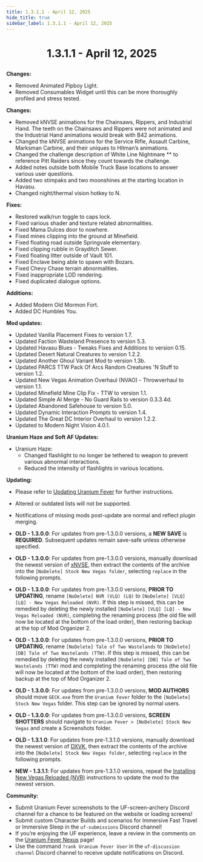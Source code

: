 ```yaml
---
title: 1.3.1.1 - April 12, 2025
hide_title: true
sidebar_label: 1.3.1.1 - April 12, 2025
---
```


# <p align="center"> 1.3.1.1 - April 12, 2025 </p>

**Changes:**
- Removed Animated Pipboy Light.
- Removed Consumables Widget until this can be more thoroughly profiled and stress tested.

**Changes:**
- Removed kNVSE animations for the Chainsaws, Rippers, and Industrial Hand. The teeth on the Chainsaws and Rippers were not animated and the Industrial Hand animations would break with B42 animations.
- Changed the kNVSE animations for the Service Rifle, Assault Carbine, Marksman Carbine, and their uniques to Hitman’s animations.
- Changed the challenge description of White Line Nightmare ** to reference Pitt Raiders since they count towards the challenge.
- Added notes outside both Mobile Truck Base locations to answer various user questions.
- Added two stimpaks and two moonshines at the starting location in Havasu.
- Changed night/thermal vision hotkey to N.
  
**Fixes:**
- Restored walk/run toggle to caps lock.
- Fixed various shader and texture related abnormalities.
- Fixed Mama Dulces door to nowhere.
- Fixed mines clipping into the ground at Minefield.
- Fixed floating road outside Springvale elementary.
- Fixed clipping rubble in Grayditch Sewer.
- Fixed floating litter outside of Vault 101.
- Fixed Enclave being able to spawn with Bozars.
- Fixed Chevy Chase terrain abnormalities.
- Fixed inappropriate LOD rendering.
- Fixed duplicated dialogue options.

**Additions:**
- Added Modern Old Mormon Fort.
- Added DC Humbles You.

**Mod updates:**
- Updated Vanilla Placement Fixes to version 1.7.
- Updated Faction Wasteland Presence to version 5.3.
- Updated Havasu Blues - Tweaks Fixes and Additions to version 0.15.
- Updated Desert Natural Creatures to version 1.2.2.
- Updated Another Ghoul Variant Mod to version 1.3b.
- Updated PARCS TTW Pack Of Arcs Random Creatures 'N Stuff to version 1.2.
- Updated New Vegas Animation Overhaul (NVAO) - Throwverhaul to version 1.1.
- Updated Minefield Mine Clip Fix - TTW to version 1.1.
- Updated Simple AI Merge - No Guard Rails to version 0.3.3.4d.
- Updated Abandoned Safehouse to version 5.0.
- Updated Dynamic Interaction Prompts to version 1.4.
- Updated The Great DC Interior Overhaul to version 1.2.2.
- Updated to Modern Night Vision 4.0.1.


**Uranium Haze and Soft AF Updates:**
  - Uranium Haze:
    - Changed flashlight to no longer be tethered to weapon to prevent various abnormal interactions.
    - Reduced the intensity of flashlights in various locations.

**Updating:**
- Please refer to [Updating Uranium Fever](https://uraniumfever.net/docs/updating/) for further instructions.
- Altered or outdated lists will not be supported.
- Notifications of missing mods post-update are normal and reflect plugin merging.

- **OLD - 1.3.0.0**: For updates from pre-1.3.0.0 versions, a **NEW SAVE** is **REQUIRED**. Subsequent updates remain save-safe unless otherwise specified.
- **OLD - 1.3.0.0**: For updates from pre-1.3.0.0 versions, manually download the newest version of [xNVSE](https://www.nexusmods.com/newvegas/mods/67883?tab=files&file_id=1000145145&nmm=1), then extract the contents of the archive into the `[NoDelete] Stock New Vegas folder`, selecting `replace` in the following prompts.
- **OLD - 1.3.0.0**: For updates from pre-1.3.0.0 versions, **PRIOR TO UPDATING**, rename `[NoDelete] NVR (VLQ) (LQ)` to `[NoDelete] [VLQ] [LQ] - New Vegas Reloaded (NVR)`. If this step is missed, this can be remedied by deleting the newly installed `[NoDelete] [VLQ] [LQ] - New Vegas Reloaded (NVR)`, completing the renaming process (the old file will now be located at the bottom of the load order), then restoring backup at the top of Mod Organizer 2.
- **OLD - 1.3.0.0**: For updates from pre-1.3.0.0 versions, **PRIOR TO UPDATING**, rename `[NoDelete] Tale of Two Wastelands` to `[NoDelete] [DB] Tale of Two Wastelands (TTW)`. If this step is missed, this can be remedied by deleting the newly installed `[NoDelete] [DB] Tale of Two Wastelands (TTW)` mod and completing the renaming process (the old file will now be located at the bottom of the load order), then restoring backup at the top of Mod Organizer 2.
- **OLD - 1.3.0.0**: For updates from pre-1.3.0.0 versions, **MOD AUTHORS** should move `GECK.exe` from the `Uranium Fever` folder to the `[NoDelete] Stock New Vegas` folder. This step can be ignored by normal users.
- **OLD - 1.3.0.0**: For updates from pre-1.3.0.0 versions, **SCREEN SHOTTERS** should navigate to `Uranium Fever > [NoDelete] Stock New Vegas` and create a Screenshots folder.
- **OLD - 1.3.1.0**: For updates from pre-1.3.1.0 versions, manually download the newest version of [DXVK](https://www.nexusmods.com/newvegas/mods/79299?tab=files&file_id=1000149635), then extract the contents of the archive into the `[NoDelete] Stock New Vegas folder`, selecting `replace` in the following prompts.

- **NEW - 1.3.1.1**: For updates from pre-1.3.1.0 versions, repeat the [Installing New Vegas Reloaded (NVR)](https://uraniumfever.net/docs/setupinstructions/#-installing-new-vegas-reloaded-nvr-) instructions to update the mod to the newest version. 

 **Community:**
- Submit Uranium Fever screenshots to the UF-screen-archery Discord channel for a chance to be featured on the website or loading screens!
- Submit custom Character Builds and scenarios for Immersive Fast Travel or Immersive Sleep in the `uf-submissions` Discord channel!
- If you’re enjoying the UF experience, leave a review in the comments on the [Uranium Fever Nexus](https://www.nexusmods.com/newvegas/mods/89815?tab=posts&BH=3) page!
- Use the command `?rank Uranium Fever User` in the `uf-discussion channel` Discord channel to receive update notifications on Discord.
